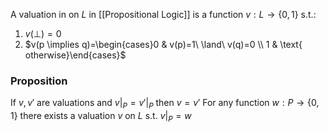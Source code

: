 A valuation in on $L$ in [[Propositional Logic]] is a function $v:L\to \{ 0,1 \}$ s.t.:
1. $v(\bot)=0$
2. $v(p \implies q)=\begin{cases}0 & v(p)=1\ \land\ v(q)=0 \\ 1 & \text{ otherwise}\end{cases}$

### Proposition
If $v,v'$ are valuations and $v|_{P}=v'|_{P}$ then $v=v'$
For any function $w:P\to \{ 0,1 \}$ there exists a valuation $v$ on $L$ s.t. $v|_{P}=w$

